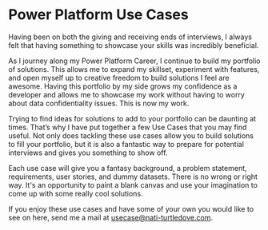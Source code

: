 # Power Platform Use Cases

Having been on both the giving and receiving ends of interviews, I always felt that having something to showcase your skills was incredibly beneficial.

As I journey along my Power Platform Career, I continue to build my portfolio of solutions. This allows me to expand my skillset, experiment with features, and open myself up to creative freedom to build solutions I feel are awesome. Having this portfolio by my side grows my confidence as a developer and allows me to showcase my work without having to worry about data confidentiality issues. This is now my work.

Trying to find ideas for solutions to add to your portfolio can be daunting at times. That’s why I have put together a few Use Cases that you may find useful. Not only does tackling these use cases allow you to build solutions to fill your portfolio, but it is also a fantastic way to prepare for potential interviews and gives you something to show off.

Each use case will give you a fantasy background, a problem statement, requirements, user stories, and dummy datasets. There is no wrong or right way. It's an opportunity to paint a blank canvas and use your imagination to come up with some really cool solutions.


If you enjoy these use cases and have some of your own you would like to see on here, send me a mail at usecase@nati-turtledove.com.
